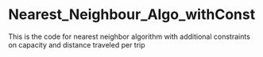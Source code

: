 Nearest_Neighbour_Algo_withConst
================================

This is the code for nearest neighbor algorithm with additional constraints on capacity and distance traveled per trip
